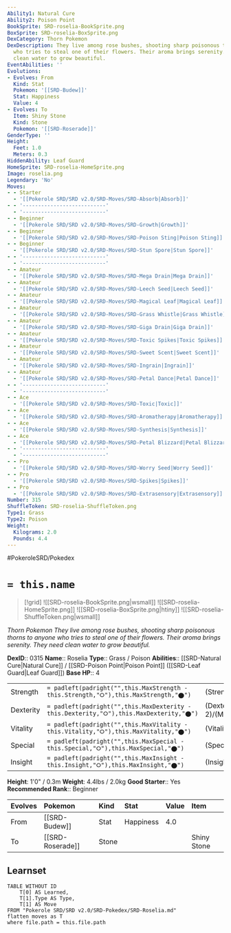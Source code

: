 ```yaml
---
Ability1: Natural Cure
Ability2: Poison Point
BookSprite: SRD-roselia-BookSprite.png
BoxSprite: SRD-roselia-BoxSprite.png
DexCategory: Thorn Pokemon
DexDescription: They live among rose bushes, shooting sharp poisonous thorns to anyone
  who tries to steal one of their flowers. Their aroma brings serenity. They need
  clean water to grow beautiful.
EventAbilities: ''
Evolutions:
- Evolves: From
  Kind: Stat
  Pokemon: '[[SRD-Budew]]'
  Stat: Happiness
  Value: 4
- Evolves: To
  Item: Shiny Stone
  Kind: Stone
  Pokemon: '[[SRD-Roserade]]'
GenderType: ''
Height:
  Feet: 1.0
  Meters: 0.3
HiddenAbility: Leaf Guard
HomeSprite: SRD-roselia-HomeSprite.png
Image: roselia.png
Legendary: 'No'
Moves:
- - Starter
  - '[[Pokerole SRD/SRD v2.0/SRD-Moves/SRD-Absorb|Absorb]]'
- - '---------------------------'
  - '---------------------------'
- - Beginner
  - '[[Pokerole SRD/SRD v2.0/SRD-Moves/SRD-Growth|Growth]]'
- - Beginner
  - '[[Pokerole SRD/SRD v2.0/SRD-Moves/SRD-Poison Sting|Poison Sting]]'
- - Beginner
  - '[[Pokerole SRD/SRD v2.0/SRD-Moves/SRD-Stun Spore|Stun Spore]]'
- - '---------------------------'
  - '---------------------------'
- - Amateur
  - '[[Pokerole SRD/SRD v2.0/SRD-Moves/SRD-Mega Drain|Mega Drain]]'
- - Amateur
  - '[[Pokerole SRD/SRD v2.0/SRD-Moves/SRD-Leech Seed|Leech Seed]]'
- - Amateur
  - '[[Pokerole SRD/SRD v2.0/SRD-Moves/SRD-Magical Leaf|Magical Leaf]]'
- - Amateur
  - '[[Pokerole SRD/SRD v2.0/SRD-Moves/SRD-Grass Whistle|Grass Whistle]]'
- - Amateur
  - '[[Pokerole SRD/SRD v2.0/SRD-Moves/SRD-Giga Drain|Giga Drain]]'
- - Amateur
  - '[[Pokerole SRD/SRD v2.0/SRD-Moves/SRD-Toxic Spikes|Toxic Spikes]]'
- - Amateur
  - '[[Pokerole SRD/SRD v2.0/SRD-Moves/SRD-Sweet Scent|Sweet Scent]]'
- - Amateur
  - '[[Pokerole SRD/SRD v2.0/SRD-Moves/SRD-Ingrain|Ingrain]]'
- - Amateur
  - '[[Pokerole SRD/SRD v2.0/SRD-Moves/SRD-Petal Dance|Petal Dance]]'
- - '---------------------------'
  - '---------------------------'
- - Ace
  - '[[Pokerole SRD/SRD v2.0/SRD-Moves/SRD-Toxic|Toxic]]'
- - Ace
  - '[[Pokerole SRD/SRD v2.0/SRD-Moves/SRD-Aromatherapy|Aromatherapy]]'
- - Ace
  - '[[Pokerole SRD/SRD v2.0/SRD-Moves/SRD-Synthesis|Synthesis]]'
- - Ace
  - '[[Pokerole SRD/SRD v2.0/SRD-Moves/SRD-Petal Blizzard|Petal Blizzard]]'
- - '---------------------------'
  - '---------------------------'
- - Pro
  - '[[Pokerole SRD/SRD v2.0/SRD-Moves/SRD-Worry Seed|Worry Seed]]'
- - Pro
  - '[[Pokerole SRD/SRD v2.0/SRD-Moves/SRD-Spikes|Spikes]]'
- - Pro
  - '[[Pokerole SRD/SRD v2.0/SRD-Moves/SRD-Extrasensory|Extrasensory]]'
Number: 315
ShuffleToken: SRD-roselia-ShuffleToken.png
Type1: Grass
Type2: Poison
Weight:
  Kilograms: 2.0
  Pounds: 4.4
---
```


#PokeroleSRD/Pokedex

# `= this.name`

> [!grid]
> ![[SRD-roselia-BookSprite.png|wsmall]]
> ![[SRD-roselia-HomeSprite.png]]
> ![[SRD-roselia-BoxSprite.png|htiny]]
> ![[SRD-roselia-ShuffleToken.png|wsmall]]


*Thorn Pokemon*
*They live among rose bushes, shooting sharp poisonous thorns to anyone who tries to steal one of their flowers. Their aroma brings serenity. They need clean water to grow beautiful.*

**DexID**:: 0315
**Name**:: Roselia
**Type**:: Grass / Poison
**Abilities**:: [[SRD-Natural Cure|Natural Cure]] / [[SRD-Poison Point|Poison Point]] ([[SRD-Leaf Guard|Leaf Guard]])
**Base HP**:: 4

|           |                                                                                        |                                          |
| --------- | -------------------------------------------------------------------------------------- | ---------------------------------------- |
| Strength  | `= padleft(padright("",this.MaxStrength - this.Strength,"⭘"),this.MaxStrength,"⬤")`    | (Strength::2)/(MaxStrength::4)   |
| Dexterity | `= padleft(padright("",this.MaxDexterity - this.Dexterity,"⭘"),this.MaxDexterity,"⬤")` | (Dexterity:: 2)/(MaxDexterity::4) |
| Vitality  | `= padleft(padright("",this.MaxVitality - this.Vitality,"⭘"),this.MaxVitality,"⬤")`    | (Vitality::2)/(MaxVitality::4)   |
| Special   | `= padleft(padright("",this.MaxSpecial - this.Special,"⭘"),this.MaxSpecial,"⬤")`       | (Special::3)/(MaxSpecial::6)     |
| Insight   | `= padleft(padright("",this.MaxInsight - this.Insight,"⭘"),this.MaxInsight,"⬤")`       | (Insight::2)/(MaxInsight::5)     |

**Height**: 1'0" / 0.3m
**Weight**: 4.4lbs / 2.0kg
**Good Starter**:: Yes
**Recommended Rank**:: Beginner

| Evolves   | Pokemon          | Kind   | Stat      | Value   | Item        |
|:----------|:-----------------|:-------|:----------|:--------|:------------|
| From      | [[SRD-Budew]]    | Stat   | Happiness | 4.0     |             |
| To        | [[SRD-Roserade]] | Stone  |           |         | Shiny Stone |

## Learnset

```dataview
TABLE WITHOUT ID
    T[0] AS Learned,
    T[1].Type AS Type,
    T[1] AS Move
FROM "Pokerole SRD/SRD v2.0/SRD-Pokedex/SRD-Roselia.md"
flatten moves as T
where file.path = this.file.path
```
